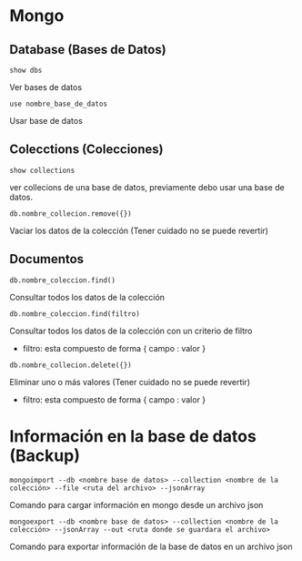 # Mongo

## Database (Bases de Datos)
```
show dbs
```
Ver bases de datos
```
use nombre_base_de_datos
```
Usar base de datos
## Colecctions (Colecciones)
```
show collections
```
ver collecions de una base de datos, previamente debo usar una base de datos.
```
db.nombre_collecion.remove({})
```
Vaciar los datos de la colección (Tener cuidado no se puede revertir)

## Documentos
```
db.nombre_coleccion.find()
```
Consultar todos los datos de la colección
```
db.nombre_coleccion.find(filtro)
```
Consultar todos los datos de la colección con un criterio de filtro
- filtro: esta compuesto de forma { campo : valor }
```
db.nombre_collecion.delete({})
```
Eliminar uno o más valores  (Tener cuidado no se puede revertir)
- filtro: esta compuesto de forma { campo : valor }

# Información en la base de datos (Backup)
```
mongoimport --db <nombre base de datos> --collection <nombre de la colección> --file <ruta del archivo> --jsonArray
```
Comando para cargar información en mongo desde un archivo json


```
mongoexport --db <nombre base de datos> --collection <nombre de la colección> --jsonArray --out <ruta donde se guardara el archivo> 
```
Comando para exportar información de la base de datos en un archivo json